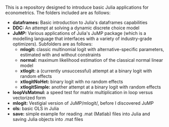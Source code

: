 This is a repository designed to introduce basic Julia applications for econometrics. The folders included are as follows:

- **dataframes:** Basic introduction to Julia's dataframes capabilities
- **DDC:** An attempt at solving a dynamic discrete choice model
- **JuMP:** Various applications of Julia's JuMP package (which is a modelling language that interfaces with a variety of industry-grade optimizers). Subfolders are as follows:
	* **mlogit:** classic multinomial logit with alternative-specific parameters, estimated with and without constraints
	* **normal:** maximum likelihood estimation of the classical normal linear model
	* **xtlogit:** a (currently unsuccessful) attempt at a binary logit with random effects
	* **xtlogitNoHet:** binary logit with no random effects
	* **xtlogitSimple:** another attempt at a binary logit with random effects
- **loopVsMatmul:** a speed test for matrix multiplication in loop versus vectorized form
- **mlogit:** Vestigial version of JuMP/mlogit/, before I discovered JuMP
- **ols:** basic OLS in Julia
- **save:** simple example for reading .mat (Matlab) files into Julia and saving Julia objects into .mat files
